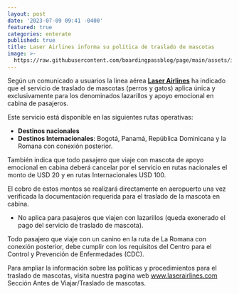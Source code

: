 ```yaml
---
layout: post
date: '2023-07-09 09:41 -0400'
featured: true
categories: enterate
published: true
title: Laser Airlines informa su política de traslado de mascotas
image: >-
  https://raw.githubusercontent.com/boardingpassblog/page/main/assets/images/Pets.jpeg
---
```

Según un comunicado a usuarios la linea aérea [**Laser Airlines**](https://www.laserairlines.com/) ha indicado que el servicio de traslado de mascotas (perros y gatos) aplica única y exclusivamente para los denominados lazarillos y apoyo emocional en cabina de pasajeros.

Este servicio está disponible en las siguientes rutas operativas:

- **Destinos nacionales**
- **Destinos Internacionales**: Bogotá, Panamá, República Dominicana y la Romana con conexión posterior. 

También indica que todo pasajero que viaje con mascota de apoyo emocional en cabina deberá cancelar por el servicio en rutas nacionales el monto de USD 20 y en rutas Internacionales USD 100.

El cobro de estos montos se realizará directamente en aeropuerto una vez verificada la documentación requerida para el traslado de la mascota en cabina. 

- No aplica para pasajeros que viajen con lazarillos (queda exonerado el pago del servicio de traslado de mascota).

Todo pasajero que viaje con un canino en la ruta de La Romana con conexión posterior, debe cumplir con los requisitos del Centro para el Control y Prevención de Enfermedades (CDC).

Para ampliar la información sobre las políticas y procedimientos para el traslado de mascotas, visita nuestra pagina web www.laserairlines.com Sección Antes de Viajar/Traslado de mascotas.
